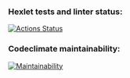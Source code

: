 ### Hexlet tests and linter status:
[![Actions Status](https://github.com/dmitry-zharinov/backend-project-lvl1/workflows/hexlet-check/badge.svg)](https://github.com/dmitry-zharinov/backend-project-lvl1/actions)

### Codeclimate maintainability:
[![Maintainability](https://api.codeclimate.com/v1/badges/a99a88d28ad37a79dbf6/maintainability)](https://codeclimate.com/github/dmitry-zharinov/backend-project-lvl1)